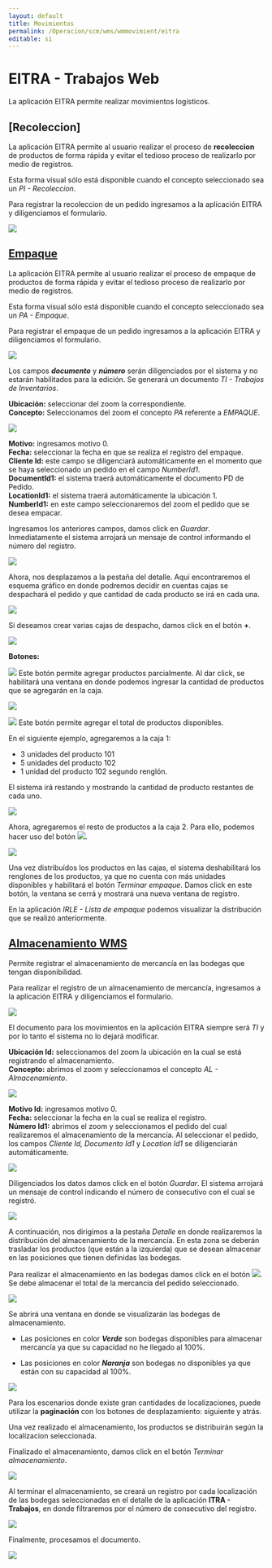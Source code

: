 ```yaml
---
layout: default
title: Movimientos
permalink: /Operacion/scm/wms/wmmovimient/eitra
editable: si
---
```


# EITRA - Trabajos Web

La aplicación EITRA permite realizar movimientos logísticos.  

## [Recoleccion]
La aplicación EITRA permite al usuario realizar el proceso de **recoleccion** de productos de forma rápida y evitar el tedioso proceso de realizarlo por medio de registros.  

Esta forma visual sólo está disponible cuando el concepto seleccionado sea un _PI - Recoleccion_.  

Para registrar la recoleccion de un pedido ingresamos a la aplicación EITRA y diligenciamos el formulario.  

![](eitra21.png)






## [Empaque](http://docs.oasiscom.com/Operacion/scm/wms/wmmovimient/eitra#empaque)

La aplicación EITRA permite al usuario realizar el proceso de empaque de productos de forma rápida y evitar el tedioso proceso de realizarlo por medio de registros.  

Esta forma visual sólo está disponible cuando el concepto seleccionado sea un _PA - Empaque_.  

Para registrar el empaque de un pedido ingresamos a la aplicación EITRA y diligenciamos el formulario.  

![](eitra.png)

Los campos _**documento**_ y _**número**_ serán diligenciados por el sistema y no estarán habilitados para la edición. Se generará un documento _TI - Trabajos de Inventarios_.  

**Ubicación:** seleccionar del zoom la correspondiente.  
**Concepto:** Seleccionamos del zoom el concepto _PA_ referente a _EMPAQUE_.  

![](eitra1.png)


**Motivo:** ingresamos motivo 0.  
**Fecha:** seleccionar la fecha en que se realiza el registro del empaque.  
**Cliente Id:** este campo se diligenciará automáticamente en el momento que se haya seleccionado un pedido en el campo _NumberId1_.  
**DocumentId1:** el sistema traerá automáticamente el documento PD de Pedido.  
**LocationId1:** el sistema traerá automáticamente la ubicación 1.  
**NumberId1:** en este campo seleccionaremos del zoom el pedido que se desea empacar.  

Ingresamos los anteriores campos, damos click en _Guardar_. Inmediatamente el sistema arrojará un mensaje de control informando el número del registro.  


![](eitra2.png)

Ahora, nos desplazamos a la pestaña del detalle. Aquí encontraremos el esquema gráfico en donde podremos decidir en cuentas cajas se despachará el pedido y que cantidad de cada producto se irá en cada una.  

![](eitra3.png)

Si deseamos crear varias cajas de despacho, damos click en el botón **+**.  

![](eitra4.png)

**Botones:** 

![](boton1.png) Este botón permite agregar productos parcialmente. Al dar click, se habilitará una ventana en donde podemos ingresar la cantidad de productos que se agregarán en la caja.  

![](eitra5.png)

![](boton2.png) Este botón permite agregar el total de productos disponibles.  

En el siguiente ejemplo, agregaremos a la caja 1: 
* 3 unidades del producto 101
* 5 unidades del producto 102
* 1 unidad del producto 102 segundo renglón.  

El sistema irá restando y mostrando la cantidad de producto restantes de cada uno.  

![](eitra6.png)

Ahora, agregaremos el resto de productos a la caja 2. Para ello, podemos hacer uso del botón ![](boton2.png).  

![](eitra7.png)

Una vez distribuídos los productos en las cajas, el sistema deshabilitará los renglones de los productos, ya que no cuenta con más unidades disponibles y habilitará el botón _Terminar empaque_. Damos click en este botón, la ventana se cerrá y mostrará una nueva ventana de registro.  

En la aplicación _IRLE - Lista de empaque_ podemos visualizar la distribución que se realizó anteriormente.  



## [Almacenamiento WMS](http://docs.oasiscom.com/Operacion/scm/wms/wmmovimient/eitra#almacenamiento-wms)

Permite registrar el almacenamiento de mercancía en las bodegas que tengan disponibilidad.  

Para realizar el registro de un almacenamiento de mercancía, ingresamos a la aplicación EITRA y diligenciamos el formulario.  

![](eitra8.png)

El documento para los movimientos en la aplicación EITRA siempre será _TI_ y por lo tanto el sistema no lo dejará modificar.  

**Ubicación Id:** seleccionamos del zoom la ubicación en la cual se está registrando el almacenamiento.  
**Concepto:** abrimos el zoom y seleccionamos el concepto _AL - Almacenamiento_.  

![](eitra9.png)

**Motivo Id:** ingresamos motivo 0.  
**Fecha:** seleccionar la fecha en la cual se realiza el registro.  
**Número Id1:** abrimos el zoom y seleccionamos el pedido del cual realizaremos el almacenamiento de la mercancía. Al seleccionar el pedido, los campos _Cliente Id, Documento Id1_ y _Location Id1_ se diligenciarán automáticamente.  

![](eitra10.png)  

Diligenciados los datos damos click en el botón _Guardar_. El sistema arrojará un mensaje de control indicando el número de consecutivo con el cual se registró.  

![](eitra11.png)  

A continuación, nos dirigimos a la pestaña _Detalle_ en donde realizaremos la distribución del almacenamiento de la mercancía. En esta zona se deberán trasladar los productos (que están a la izquierda) que se desean almacenar en las posiciones que tienen definidas las bodegas.  

Para realizar el almacenamiento en las bodegas damos click en el botón ![](boton1.png). Se debe almacenar el total de la mercancía del pedido seleccionado.  

![](eitra12.png)  

Se abrirá una ventana en donde se visualizarán las bodegas de almacenamiento. 

* Las posiciones en color _**Verde**_ son bodegas disponibles para almacenar mercancía ya que su capacidad no he llegado al 100%.  

* Las posiciones en color _**Naranja**_ son bodegas no disponibles ya que están con su capacidad al 100%.  

![](eitra13.png)  

Para los escenarios donde existe gran cantidades de localizaciones, puede utilizar la **paginación** con los botones de desplazamiento: siguiente y atrás.  

Una vez realizado el almacenamiento, los productos se distribuirán según la localizacion seleccionada.  

Finalizado el almacenamiento, damos click en el botón _Terminar almacenamiento_.  

![](eitra14.png)

Al terminar el almacenamiento, se creará un registro por cada localización de las bodegas seleccionadas en el detalle de la aplicación **ITRA - Trabajos**, en donde filtraremos por el número de consecutivo del registro.  

![](eitra15.png)

Finalmente, procesamos el documento.  

![](eitra16.png)
